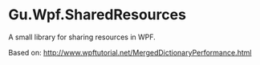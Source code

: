 # Gu.Wpf.SharedResources

A small library for sharing resources in WPF.

Based on: http://www.wpftutorial.net/MergedDictionaryPerformance.html
